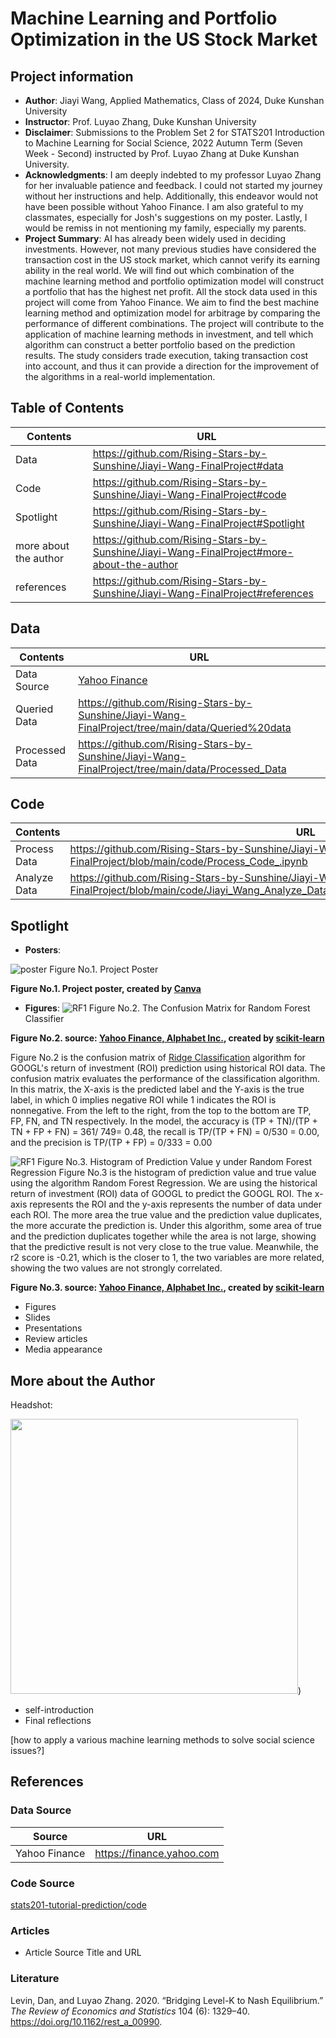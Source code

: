 # Machine Learning and Portfolio Optimization in the US Stock Market
## Project information
- **Author**: Jiayi Wang, Applied Mathematics, Class of 2024, Duke Kunshan University
- **Instructor**: Prof. Luyao Zhang, Duke Kunshan University
- **Disclaimer**: Submissions to the Problem Set 2 for STATS201 Introduction to Machine Learning for Social Science, 2022 Autumn Term (Seven Week - Second) instructed by Prof. Luyao Zhang at Duke Kunshan University.
- **Acknowledgments**: I am deeply indebted to my professor Luyao Zhang for her invaluable patience and feedback. I could not started my journey without her instructions and help. Additionally, this endeavor would not have been possible without Yahoo Finance. I am also grateful to my classmates, especially for Josh's suggestions on my poster. Lastly, I would be remiss in not mentioning my family, especially my parents.
- **Project Summary**: 
AI has already been widely used in deciding investments. However, not many previous studies have considered the transaction cost in the US stock market, which cannot verify its earning ability in the real world. We will find out which combination of the machine learning method and portfolio optimization model will construct a portfolio that has the highest net profit. All the stock data used in this project will come from Yahoo Finance. We aim to find the best machine learning method and optimization model for arbitrage by comparing the performance of different combinations. The project will contribute to the application of machine learning methods in investment, and tell which algorithm can construct a better portfolio based on the prediction results. The study considers trade execution, taking transaction cost into account, and thus it can provide a direction for the improvement of the algorithms in a real-world implementation.


## Table of Contents
| Contents  | URL |
| ------------- | ------------- |
| Data  | https://github.com/Rising-Stars-by-Sunshine/Jiayi-Wang-FinalProject#data |
| Code  | https://github.com/Rising-Stars-by-Sunshine/Jiayi-Wang-FinalProject#code  |
| Spotlight  | https://github.com/Rising-Stars-by-Sunshine/Jiayi-Wang-FinalProject#Spotlight  |
| more about the author  | https://github.com/Rising-Stars-by-Sunshine/Jiayi-Wang-FinalProject#more-about-the-author |
| references  | https://github.com/Rising-Stars-by-Sunshine/Jiayi-Wang-FinalProject#references  |


## Data
| Contents  | URL |
| ------------- | ------------- |
| Data Source | [Yahoo Finance](https://finance.yahoo.com) |
| Queried Data  |  https://github.com/Rising-Stars-by-Sunshine/Jiayi-Wang-FinalProject/tree/main/data/Queried%20data |
| Processed Data  |  https://github.com/Rising-Stars-by-Sunshine/Jiayi-Wang-FinalProject/tree/main/data/Processed_Data |


## Code
| Contents  | URL |
| ------------- | ------------- |
| Process Data  |  https://github.com/Rising-Stars-by-Sunshine/Jiayi-Wang-FinalProject/blob/main/code/Process_Code_.ipynb |
| Analyze Data  |  https://github.com/Rising-Stars-by-Sunshine/Jiayi-Wang-FinalProject/blob/main/code/Jiayi_Wang_Analyze_Data_Machine_Learning_for_Predicting_ROI.ipynb |


## Spotlight
- **Posters**:

![poster](./spotlight/figures/Your%20paragraph%20text.jpg)
Figure No.1. Project Poster

**Figure No.1. Project poster, created by [Canva](https://www.canva.com)**

- **Figures**:
![RF1](./spotlight/figures/C-RF.png)
Figure No.2. The Confusion Matrix for Random Forest Classifier

**Figure No.2. source: [Yahoo Finance, Alphabet Inc.](https://finance.yahoo.com/quote/GOOGL/history?p=GOOGL), created by [scikit-learn](https://scikit-learn.org/stable/modules/generated/sklearn.ensemble.RandomForestClassifier.html)**

Figure No.2 is the confusion matrix of [Ridge Classification](https://scikit-learn.org/stable/modules/linear_model.html#ridge-regression-and-classification) algorithm for GOOGL's return of investment (ROI) prediction using historical ROI data. The confusion matrix evaluates the performance of the classification algorithm. In this matrix, the X-axis is the predicted label and the Y-axis is the true label, in which 0 implies negative ROI while 1 indicates the ROI is nonnegative. From the left to the right, from the top to the bottom are TP, FP, FN, and TN respectively. In the model, the accuracy is (TP + TN)/(TP + TN + FP + FN) = 361/ 749= 0.48, the recall is TP/(TP + FN) = 0/530 = 0.00, and the precision is TP/(TP + FP) = 0/333 = 0.00 


![RF1](./spotlight/figures/C-RF.png)
Figure No.3. Histogram of Prediction Value y under Random Forest Regression
Figure No.3 is the histogram of prediction value and true value using the algorithm Random Forest Regression. We are using the historical return of investment (ROI) data of GOOGL to predict the GOOGL ROI. The x-axis represents the ROI and the y-axis represents the number of data under each ROI. The more area the true value and the prediction value duplicates, the more accurate the prediction is. Under this algorithm, some area of true and the prediction duplicates together while the area is not large, showing that the predictive result is not very close to the true value. Meanwhile, the r2 score is -0.21, which is the closer to 1, the two variables are more related, showing the two values are not strongly correlated. 

**Figure No.3. source: [Yahoo Finance, Alphabet Inc.](https://finance.yahoo.com/quote/GOOGL/history?p=GOOGL), created by [scikit-learn](https://scikit-learn.org/stable/modules/generated/sklearn.ensemble.RandomForestClassifier.html)**
- Figures
- Slides
- Presentations
- Review articles
- Media appearance

## More about the Author
Headshot: 

<img width="460" height="440" src="./spotlight/11232435.png">)
- self-introduction
- Final reflections 

[how to apply a various machine learning methods to solve social science issues?]

## References

### Data Source
| Source  | URL |
| ------------- | ------------- |
| Yahoo Finance | https://finance.yahoo.com |
### Code Source
[stats201-tutorial-prediction/code](https://github.com/Rising-Stars-by-Sunshine/stats201-tutorial-prediction/tree/main/code)
### Articles
- Article Source Title and URL
### Literature


Levin, Dan, and Luyao Zhang. 2020. “Bridging Level-K to Nash Equilibrium.” *The Review of Economics and Statistics* 104 (6): 1329–40. https://doi.org/10.1162/rest_a_00990.



